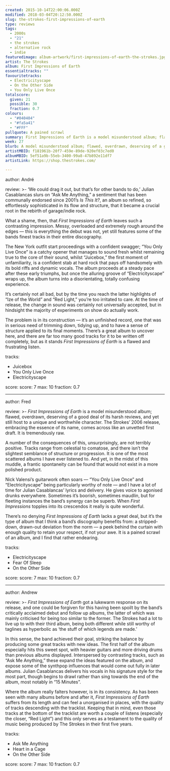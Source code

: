 ```yaml
---
created: 2015-10-14T22:00:06.000Z
modified: 2018-03-04T20:12:50.000Z
slug: the-strokes-first-impressions-of-earth
type: reviews
tags:
  - 2000s
  - "21"
  - the strokes
  - alternative rock
  - indie
featuredimage: album-artwork/first-impressions-of-earth-the-strokes.jpg
artist: The Strokes
album: First Impressions of Earth
essentialtracks: ""
favouritetracks:
  - Electricityscape
  - On the Other Side
  - You Only Live Once
totalscore:
  given: 21
  possible: 30
  fraction: 0.7
colours:
  - "#040404"
  - "#fa5a41"
  - "#FFF"
pullquote: A pained scrawl
summary: First Impressions of Earth is a model misunderstood album; flawed, overdrawn, deserving of a good deal of its harsh reviews, and yet still host to a unique and worthwhile character. It is tremendously raw, a pained scrawl.
week: 27
blurb: A model misunderstood album; flawed, overdrawn, deserving of a good deal of its harsh reviews, and yet still host to a unique and worthwhile character.
artistMBID: f181961b-20f7-459e-89de-920ef03c7ed0
albumMBID: 5ef51a9b-55eb-3400-99a8-47b892e11df7
artistLink: https://shop.thestrokes.com/

---
```


author: André

review: >-
  ‘We could drag it out, but that’s for other bands to do,’ Julian Casablancas slurs on “Ask Me Anything,” a sentiment that has been communally endorsed since 2001’s *Is This It?*, an album so refined, so effortlessly sophisticated in its flow and structure, that it became a crucial root in the rebirth of garage/indie rock. 
  
  What a shame, then, that *First Impressions of Earth* leaves such a contrasting impression. Messy, overloaded and extremely rough around the edges — this is everything the debut was not, yet still features some of the bands finest tracks in their entire discography. 
  
  The New York outfit start proceedings with a confident swagger; “You Only Live Once” is a catchy opener that manages to sound fresh whilst remaining true to the core of their sound, whilst “Juicebox,” the first moment of unfamiliarity, is a confident stab at hard rock that pays off handsomely with its bold riffs and dynamic vocals. The album proceeds at a steady pace after these early triumphs, but once the alluring groove of “Electricityscape” wraps up, the album turns into a disorientating, totally confusing experience. 
  
  It’s certainly not all bad, but by the time you reach the latter highlights of “Ize of the World” and “Red Light,” you’re too irritated to care. At the time of release, the change in sound was certainly not universally accepted, but in hindsight the majority of experiments on show do actually work. 
  
  The problem is in its construction — it’s an unfinished record, one that was in serious need of trimming down, tidying up, and to have a sense of structure applied to its final moments. There’s a great album to uncover here, and there are far too many good tracks for it to be written off completely, but as it stands *First Impressions of Earth* is a flawed and frustrating listen.

tracks:
  - Juicebox
  - ­You Only Live Once
  - ­Electricityscape

score:
  score: 7
  max: 10
  fraction: 0.7

---
author: Fred

review: >-
  *First Impressions of Earth* is a model misunderstood album; flawed, overdrawn, deserving of a good deal of its harsh reviews, and yet still host to a unique and worthwhile character. The Strokes’ 2006 release, embracing the essence of its name, comes across like an unvetted first draft. It is tremendously raw. 
  
  A number of the consequences of this, unsurprisingly, are not terribly positive. Tracks range from celestial to comatose, and there isn’t the slightest semblance of structure or progression. It is one of the most scattered albums I have ever listened to. And yet, in the midst of this muddle, a frantic spontaneity can be found that would not exist in a more polished product. 
  
  Nick Valensi’s guitarwork often soars — “You Only Live Once” and “Electricityscape” being particularly worthy of note — and I have a lot of time for Julian Casablancas’ lyrics and delivery. He gives voice to agonised drunks everywhere. Sometimes it’s boorish, sometimes maudlin, but for fleeting instances the band’s synergy can be superb. When *First Impressions* topples into its crescendos it really is quite wonderful. 
  
  There’s no denying *First Impressions of Earth* lacks a great deal, but it’s the type of album that I think a band’s discography benefits from: a stripped-down, drawn-out deviation from the norm — a peek behind the curtain with enough quality to retain your respect, if not your awe. It is a pained scrawl of an album, and I find that rather endearing.

tracks:
  - Electricityscape
  - ­Fear Of Sleep
  - ­On the Other Side

score:
  score: 7
  max: 10
  fraction: 0.7

---
author: Andrew

review: >-
  *First Impressions of Earth* got a lukewarm response on its release, and one could be forgiven for this having been spoilt by the band’s critically acclaimed debut and follow up albums, the latter of which was mainly criticised for being too similar to the former. The Strokes had a lot to live up to with their third album, being both different while still worthy of taglines as hyperbolic as ‘the stuff of which legends are made.’ 
  
  In this sense, the band achieved their goal, striking the balance by producing some great tracks with new ideas. The first half of the album especially hits this sweet spot, with heavier guitars and more driving drums than previous albums displayed. Interspersed by contrasting tracks, such as “Ask Me Anything,” these expand the ideas featured on the album, and expose some of the synthpop influences that would come out fully in later albums. Julian Casablancas delivers his vocals in his signature style for the most part, though begins to drawl rather than sing towards the end of the album, most notably in “15 Minutes”. 
  
  Where the album really falters however, is in its consistency. As has been seen with many albums before and after it, *First Impressions of Earth* suffers from its length and can feel a unorganised in places, with the quality of tracks descending with the tracklist. Keeping that in mind, even those tracks at the bottom of the tracklist are worth a couple of listens (especially the closer, “Red Light”) and this only serves as a testament to the quality of music being produced by The Strokes in their first five years.

tracks:
  - Ask Me Anything
  - ­Heart in a Cage
  - ­On the Other Side

score:
  score: 7
  max: 10
  fraction: 0.7
